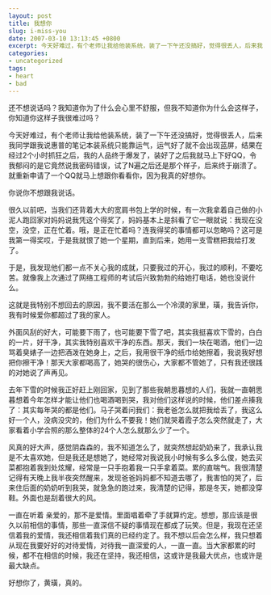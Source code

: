 ```yaml
---
layout: post
title: 我想你
slug: i-miss-you
date: 2007-03-10 13:13:45 +0800
excerpt: 今天好难过，有个老师让我给他装系统，装了一下午还没搞好，觉得很丢人，后来我同学跟我说惠普的笔记本装系统只能靠运气，运气好了就不会出现蓝屏，结果在经过2个小时抓狂之后，我的人品终于爆发了，装好了之后我就马上下好QQ，令我郁闷的是它竟然说我密码错误，试了N遍之后还是那个样子，后来终于崩溃了。就重新申请了一个QQ就马上想跟你看看你，因为我真的好想你。
categories:
- uncategorized
tags:
- heart
- bad
---
```


还不想说话吗？我知道你为了什么会心里不舒服，但我不知道你为什么会这样子，你知道你这样子我很难过吗？

今天好难过，有个老师让我给他装系统，装了一下午还没搞好，觉得很丢人，后来我同学跟我说惠普的笔记本装系统只能靠运气，运气好了就不会出现蓝屏，结果在经过2个小时抓狂之后，我的人品终于爆发了，装好了之后我就马上下好QQ，令我郁闷的是它竟然说我密码错误，试了N遍之后还是那个样子，后来终于崩溃了。就重新申请了一个QQ就马上想跟你看看你，因为我真的好想你。


你说你不想跟我说话。

很久以前吧，当我们还背着大大的宽肩书包上学的时候，有一次我拿着自己做的小泥人跑回家对妈妈说我凭这个得奖了，妈妈基本上是斜看了它一眼就说：我现在没空，没空，正在忙着。哦，是正在忙着吗？连我得奖的事情都可以忽略吗？这可是我第一得奖哎，于是我就恨了她一个星期，直到后来，她用一支雪糕把我给打发了。

于是，我发现他们都一点不关心我的成就，只要我过的开心，我过的顺利，不要吃苦。就像我上次通过了网络工程师的考试后兴致勃勃的给她打电话，她也没说什么。

这就是我特别不想回去的原因，我不要活在那么一个冷漠的家里，璜，我告诉你，我有时候爱你都超过了我的家人。

外面风刮的好大，可能要下雨了，也可能要下雪了吧，其实我挺喜欢下雪的，白白的一片，好干净，其实我特别喜欢干净的东西。那天，我们一块在喝酒，他们一边骂着臭婊子一边把酒泼在她身上，之后，我用很干净的纸巾给她擦着，我说我好想把你擦干净！那天大家都喝高了，她哭的很伤心，大家都不管她了，只有我还很践的对她说了声再见。

去年下雪的时候我正好赶上刚回家，见到了那些我朝思暮想的人们，我就一直朝思暮想着今年怎样才能让他们也喝酒喝到哭，我对他们这样说的时候，他们差点揍我了：其实每年哭的都是他们。马子哭着问我们：我老爸怎么就把我给丢了，我这么好一个人，没病没灾的，他们为什么不要我！她们就哭着霞子怎么突然就走了，大家看着小学合照的那么整体的24个人怎么就那么少了一个。

风真的好大声，感觉阴森森的，我不知道怎么了，就突然想起奶奶来了，我承认我是不太喜欢她，但是我还是想她了，她经常对我说我小时候有多么多么俊，她去买菜都抱着我到处炫耀，经常是一只手抱着我一只手拿着菜。累的直喘气。我很清楚记得有天晚上我半夜突然醒来，发现爸爸妈妈都不知道去哪了，我害怕的哭了，后来住后面的奶奶听到我哭，就急急的跑过来，我清楚的记得，那是冬天，她都没穿鞋。外面也是刮着很大的风。

一直在听着 亲爱的，那不是爱情。里面唱着牵了手就算约定。想想，那应该是很久以前相信的事情，那些一直深信不疑的事情现在都成了玩笑。但是，我现在还坚信着我的爱情，我还相信着我们真的已经约定了。我不想以后会怎么样，我只想着从现在我要好好的对待爱情，对待我一直深爱的人，一直一直。当大家都累的时候，都不在相信的时候，我还在坚持，我还相信，这或许是我最大优点，也或许是最大缺点。

好想你了，黄璜，真的。


